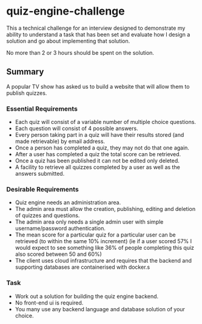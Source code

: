 # quiz-engine-challenge
This a technical challenge for an interview designed to demonstrate my ability to understand a task that has been set and evaluate 
how I design a solution and go about implementing that solution. 

No more than 2 or 3 hours should be spent on the solution. 
## Summary
A popular TV show has asked us to build a website that will allow them to publish quizzes. 

### Essential Requirements

* Each quiz will consist of a variable number of multiple choice questions.
* Each question will consist of 4 possible answers.
* Every person taking part in a quiz will have their results stored (and made retrievable) by email address.
* Once a person has completed a quiz, they may not do that one again.
* After a user has completed a quiz the total score can be retrieved.
* Once a quiz has been published it can not be edited only deleted.
* A facility to retrieve all quizzes completed by a user as well as the answers submitted.

### Desirable Requirements
* Quiz engine needs an administration area. 
* The admin area must allow the creation, publishing, editing and deletion of quizzes and questions.
* The admin area only needs a single admin user with simple username/password authentication.
* The mean score for a particular quiz for a particular user can be retrieved (to within the same 10% increment)
(ie if a user scored 57% I would expect to see something like 36% of people completing this quiz also scored between 50 and 60%)
* The client uses cloud infrastructure and requires that the backend and supporting databases are containerised with docker.s

### Task 

* Work out a solution for building the quiz engine backend. 
* No front-end ui is required. 
* You many use any backend language and database solution of your choice. 
